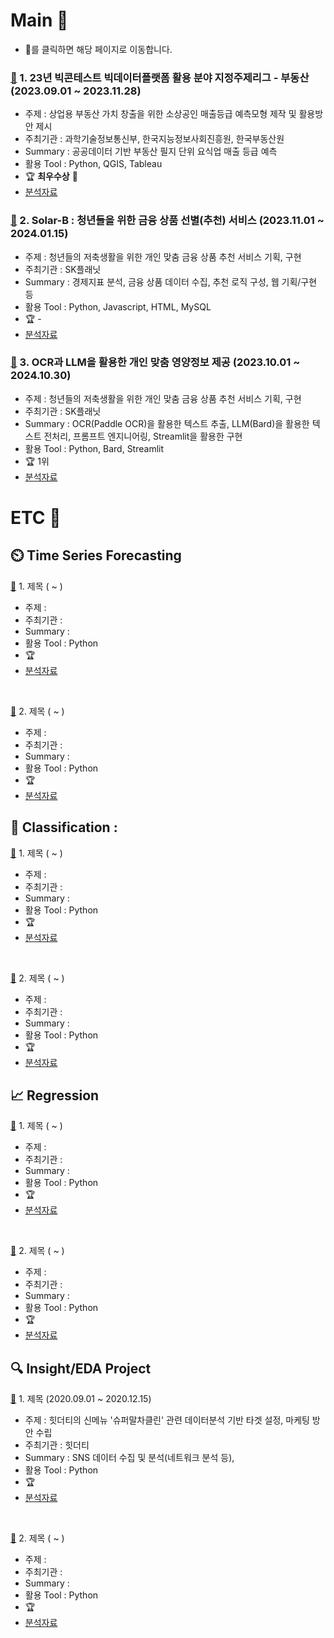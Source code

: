 # Main 🚀

* 🔗를 클릭하면 해당 페이지로 이동합니다.

### [🔗](https://github.com/Lee-han-seok/Data-Competition/tree/main/%E2%98%85%5B23.12%5D%20%EB%B9%85%EC%BD%98%ED%85%8C%EC%8A%A4%ED%8A%B8%20%ED%94%8C%EB%9E%AB%ED%8F%BC%ED%99%9C%EC%9A%A9%EB%B6%84%EC%95%BC%20%EC%A7%80%EC%A0%95%EC%A3%BC%EC%A0%9C%EB%A6%AC%EA%B7%B8(%EB%B6%80%EB%8F%99%EC%82%B0)) 1. 23년 빅콘테스트 빅데이터플랫폼 활용 분야 지정주제리그 - 부동산 (2023.09.01 ~ 2023.11.28)
  - 주제 : 상업용 부동산 가치 창출을 위한 소상공인 매출등급 예측모형 제작 및 활용방안 제시
  - 주최기관 : 과학기술정보통신부, 한국지능정보사회진흥원, 한국부동산원
  - Summary : 공공데이터 기반 부동산 필지 단위 요식업 매출 등급 예측
  - 활용 Tool : Python, QGIS, Tableau
  - :trophy: **최우수상** 🥈
  - [분석자료](https://github.com/Lee-han-seok/Data-Competition/blob/main/%E2%98%85%5B23.12%5D%20%EB%B9%85%EC%BD%98%ED%85%8C%EC%8A%A4%ED%8A%B8%20%ED%94%8C%EB%9E%AB%ED%8F%BC%ED%99%9C%EC%9A%A9%EB%B6%84%EC%95%BC%20%EC%A7%80%EC%A0%95%EC%A3%BC%EC%A0%9C%EB%A6%AC%EA%B7%B8(%EB%B6%80%EB%8F%99%EC%82%B0)/%EC%9A%B0%EB%A6%AC4Lee_%EC%B5%9C%EC%A2%85%EB%B0%9C%ED%91%9C%EC%9E%90%EB%A3%8C.pdf)

### [🔗](https://github.com/Lee-han-seok/Solar_B) 2. Solar-B : 청년들을 위한 금융 상품 선별(추천) 서비스 (2023.11.01 ~ 2024.01.15)
  - 주제 : 청년들의 저축생활을 위한 개인 맞춤 금융 상품 추천 서비스 기획, 구현
  - 주최기관 : SK플래닛
  - Summary : 경제지표 분석, 금융 상품 데이터 수집, 추천 로직 구성, 웹 기획/구현 등
  - 활용 Tool : Python, Javascript, HTML, MySQL
  - :trophy: -
  - [분석자료](https://github.com/Lee-han-seok/Solar_B/blob/main/SOLAR_B-%EC%B5%9C%EC%A2%85%EB%B0%9C%ED%91%9C.pdf)

### [🔗](https://github.com/Lee-han-seok/nutrition_advisor) 3. OCR과 LLM을 활용한 개인 맞춤 영양정보 제공 (2023.10.01 ~ 2024.10.30)
  - 주제 : 청년들의 저축생활을 위한 개인 맞춤 금융 상품 추천 서비스 기획, 구현
  - 주최기관 : SK플래닛
  - Summary : OCR(Paddle OCR)을 활용한 텍스트 추출, LLM(Bard)을 활용한 텍스트 전처리, 프롬프트 엔지니어링, Streamlit을 활용한 구현
  - 활용 Tool : Python, Bard, Streamlit
  - :trophy: 1위
  - [분석자료](https://github.com/Lee-han-seok/nutrition_advisor/blob/main/%EC%98%81%EC%96%91%EB%B0%95%EC%82%AC%EB%A5%BC%20%EC%95%84%EC%84%B8%EC%9A%94_%EC%B5%9C%EC%A2%85%EB%B0%9C%ED%91%9C.pdf)

# ETC 🌈 

## ⏲️ Time Series Forecasting

[🔗]() 1. 제목 ( ~ )
  - 주제 : 
  - 주최기관 : 
  - Summary : 
  - 활용 Tool : Python
  - :trophy: 
  - [분석자료]()
<br/>

[🔗]() 2. 제목 ( ~ )
  - 주제 : 
  - 주최기관 : 
  - Summary : 
  - 활용 Tool : Python
  - :trophy: 
  - [분석자료]()

## 🎯 Classification :

[🔗]() 1. 제목 ( ~ )
  - 주제 : 
  - 주최기관 : 
  - Summary : 
  - 활용 Tool : Python
  - :trophy: 
  - [분석자료]()
<br/>

[🔗]() 2. 제목 ( ~ )
  - 주제 : 
  - 주최기관 : 
  - Summary : 
  - 활용 Tool : Python
  - :trophy: 
  - [분석자료]()

## 📈 Regression

[🔗]() 1. 제목 ( ~ )
  - 주제 : 
  - 주최기관 : 
  - Summary : 
  - 활용 Tool : Python
  - :trophy: 
  - [분석자료]()
<br/>

[🔗]() 2. 제목 ( ~ )
  - 주제 : 
  - 주최기관 : 
  - Summary : 
  - 활용 Tool : Python
  - :trophy: 
  - [분석자료]()

## 🔍 Insight/EDA Project

[🔗]() 1. 제목 (2020.09.01 ~ 2020.12.15)
  - 주제 : 힛더티의 신메뉴 '슈퍼말차클린' 관련 데이터분석 기반 타겟 설정, 마케팅 방안 수립
  - 주최기관 : 힛더티
  - Summary : SNS 데이터 수집 및 분석(네트워크 분석 등),   
  - 활용 Tool : Python
  - :trophy: 
  - [분석자료]()
<br/>

[🔗]() 2. 제목 ( ~ )
  - 주제 : 
  - 주최기관 : 
  - Summary : 
  - 활용 Tool : Python
  - :trophy: 
  - [분석자료]()










